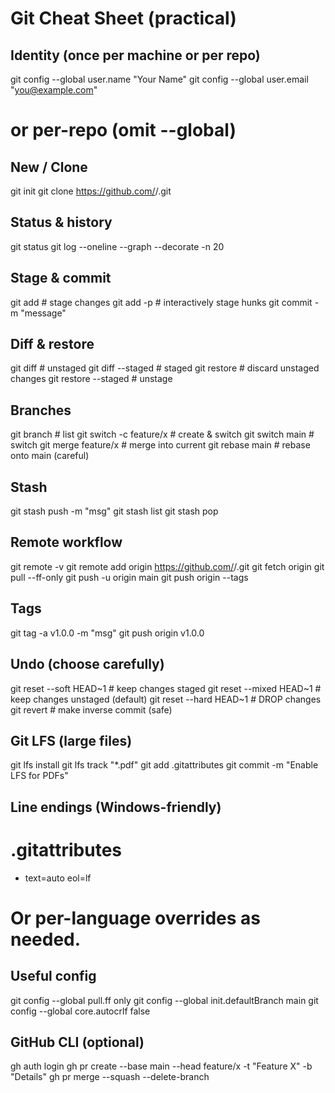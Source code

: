 ﻿# Git Cheat Sheet (practical)

## Identity (once per machine or per repo)
git config --global user.name  "Your Name"
git config --global user.email "you@example.com"
# or per-repo (omit --global)

## New / Clone
git init
git clone https://github.com/<you>/<repo>.git

## Status & history
git status
git log --oneline --graph --decorate -n 20

## Stage & commit
git add <path>           # stage changes
git add -p               # interactively stage hunks
git commit -m "message"

## Diff & restore
git diff                 # unstaged
git diff --staged        # staged
git restore <file>       # discard unstaged changes
git restore --staged <file>  # unstage

## Branches
git branch               # list
git switch -c feature/x  # create & switch
git switch main          # switch
git merge feature/x      # merge into current
git rebase main          # rebase onto main (careful)

## Stash
git stash push -m "msg"
git stash list
git stash pop

## Remote workflow
git remote -v
git remote add origin https://github.com/<you>/<repo>.git
git fetch origin
git pull --ff-only
git push -u origin main
git push origin --tags

## Tags
git tag -a v1.0.0 -m "msg"
git push origin v1.0.0

## Undo (choose carefully)
git reset --soft HEAD~1   # keep changes staged
git reset --mixed HEAD~1  # keep changes unstaged (default)
git reset --hard HEAD~1   # DROP changes
git revert <commit>       # make inverse commit (safe)

## Git LFS (large files)
git lfs install
git lfs track "*.pdf"
git add .gitattributes
git commit -m "Enable LFS for PDFs"

## Line endings (Windows-friendly)
# .gitattributes
* text=auto eol=lf
# Or per-language overrides as needed.

## Useful config
git config --global pull.ff only
git config --global init.defaultBranch main
git config --global core.autocrlf false

## GitHub CLI (optional)
gh auth login
gh pr create --base main --head feature/x -t "Feature X" -b "Details"
gh pr merge --squash --delete-branch
